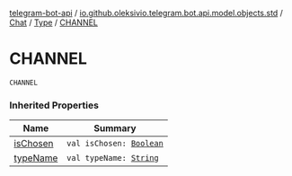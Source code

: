 [telegram-bot-api](../../../index.md) / [io.github.oleksivio.telegram.bot.api.model.objects.std](../../index.md) / [Chat](../index.md) / [Type](index.md) / [CHANNEL](./-c-h-a-n-n-e-l.md)

# CHANNEL

`CHANNEL`

### Inherited Properties

| Name | Summary |
|---|---|
| [isChosen](is-chosen.md) | `val isChosen: `[`Boolean`](https://kotlinlang.org/api/latest/jvm/stdlib/kotlin/-boolean/index.html) |
| [typeName](type-name.md) | `val typeName: `[`String`](https://kotlinlang.org/api/latest/jvm/stdlib/kotlin/-string/index.html) |
